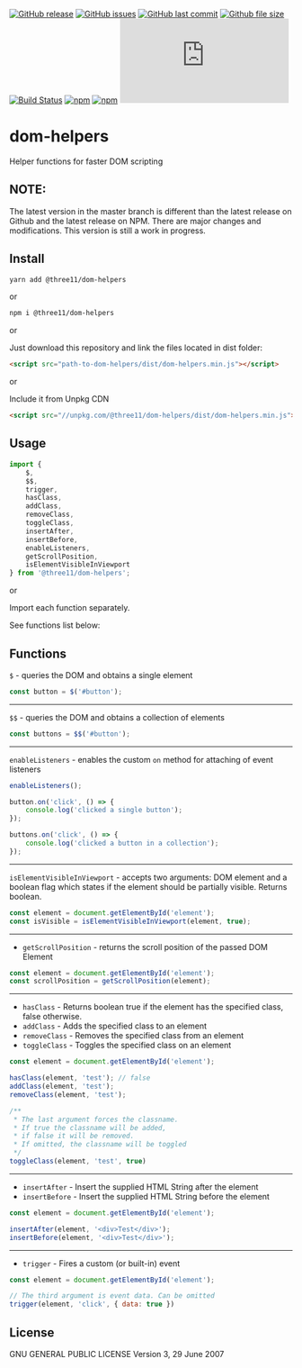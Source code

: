[![GitHub release](https://img.shields.io/github/release/three11/dom-helpers.svg)](https://github.com/three11/dom-helpers/releases/latest)
[![GitHub issues](https://img.shields.io/github/issues/three11/dom-helpers.svg)](https://github.com/three11/dom-helpers/issues)
[![GitHub last commit](https://img.shields.io/github/last-commit/three11/dom-helpers.svg)](https://github.com/three11/dom-helpers/commits/master)
[![Github file size](https://img.shields.io/github/size/three11/dom-helpers/dist/dom-helpers.min.js.svg)](https://github.com/three11/dom-helpers/)
[![Build Status](https://travis-ci.org/three11/dom-helpers.svg?branch=master)](https://travis-ci.org/three11/dom-helpers)
[![npm](https://img.shields.io/npm/dt/@three11/dom-helpers.svg)](https://www.npmjs.com/package/@three11/dom-helpers)
[![npm](https://img.shields.io/npm/v/@three11/dom-helpers.svg)](https://www.npmjs.com/package/@three11/dom-helpers)
[![Analytics](https://ga-beacon.appspot.com/UA-83446952-1/github.com/three11/dom-helpers/README.md)](https://github.com/three11/dom-helpers/)

# dom-helpers

Helper functions for faster DOM scripting

## NOTE:

The latest version in the master branch is different than the latest release on Github and the latest release on NPM.
There are major changes and modifications.
This version is still a work in progress.

## Install

```sh
yarn add @three11/dom-helpers
```

or

```sh
npm i @three11/dom-helpers
```

or

Just download this repository and link the files located in dist folder:

```html
<script src="path-to-dom-helpers/dist/dom-helpers.min.js"></script>
```

or

Include it from Unpkg CDN

```html
<script src="//unpkg.com/@three11/dom-helpers/dist/dom-helpers.min.js"></script>
```

## Usage

```javascript
import {
	$,
	$$,
	trigger,
	hasClass,
	addClass,
	removeClass,
	toggleClass,
	insertAfter,
	insertBefore,
	enableListeners,
	getScrollPosition,
	isElementVisibleInViewport
} from '@three11/dom-helpers';
```

or

Import each function separately.

See functions list below:

## Functions

`$` - queries the DOM and obtains a single element

```javascript
const button = $('#button');
```

-----

`$$` - queries the DOM and obtains a collection of elements

```javascript
const buttons = $$('#button');
```

-----

`enableListeners` - enables the custom `on` method for attaching of event listeners

```javascript
enableListeners();

button.on('click', () => {
    console.log('clicked a single button');
});

buttons.on('click', () => {
    console.log('clicked a button in a collection');
});
```

-----

`isElementVisibleInViewport` - accepts two arguments: DOM element and a boolean flag which states if the element should be partially visible. Returns boolean.

``` javascript
const element = document.getElementById('element');
const isVisible = isElementVisibleInViewport(element, true);
```

-----

- `getScrollPosition` - returns the scroll position of the passed DOM Element

```javascript
const element = document.getElementById('element');
const scrollPosition = getScrollPosition(element);
```

-----

- `hasClass` - Returns boolean true if the element has the specified class, false otherwise.
- `addClass` - Adds the specified class to an element
- `removeClass` - Removes the specified class from an element
- `toggleClass` - Toggles the specified class on an element

```javascript
const element = document.getElementById('element');

hasClass(element, 'test'); // false
addClass(element, 'test');
removeClass(element, 'test');

/**
 * The last argument forces the classname.
 * If true the classname will be added,
 * if false it will be removed.
 * If omitted, the classname will be toggled
 */
toggleClass(element, 'test', true)
```

-----

- `insertAfter` - Insert the supplied HTML String after the element
- `insertBefore` - Insert the supplied HTML String before the element

```javascript
const element = document.getElementById('element');

insertAfter(element, '<div>Test</div>');
insertBefore(element, '<div>Test</div>');
```

-----

- `trigger` - Fires a custom (or built-in) event

```javascript
const element = document.getElementById('element');

// The third argument is event data. Can be omitted
trigger(element, 'click', { data: true })
```

## License

GNU GENERAL PUBLIC LICENSE Version 3, 29 June 2007
